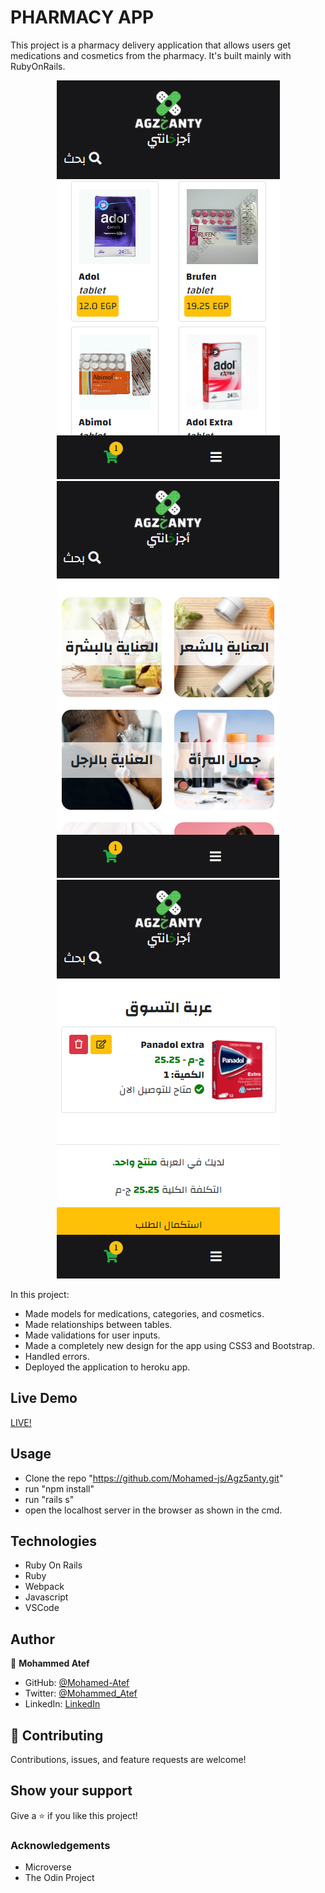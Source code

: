 # PHARMACY APP

This project is a pharmacy delivery application that allows users get medications and cosmetics from the pharmacy. It's built mainly with RubyOnRails.

<div align="center">

![screenshot](./1.png)
![screenshot](./2.png)
![screenshot](./3.png)

</div>

In this project:

- Made models for medications, categories, and cosmetics.
- Made relationships between tables.
- Made validations for user inputs.
- Made a completely new design for the app using CSS3 and Bootstrap.
- Handled errors.
- Deployed the application to heroku app.

## Live Demo

[LIVE!](https://agz5anty.herokuapp.com/)

## Usage

- Clone the repo "https://github.com/Mohamed-js/Agz5anty.git"
- run "npm install"
- run "rails s"
- open the localhost server in the browser as shown in the cmd.

## Technologies

- Ruby On Rails
- Ruby
- Webpack
- Javascript
- VSCode

## Author

👤 **Mohammed Atef**

- GitHub: [@Mohamed-Atef](https://github.com/Mohamed-js)
- Twitter: [@Mohammed_Atef](https://twitter.com/Demovejetta)
- LinkedIn: [LinkedIn](https://www.linkedin.com/in/mohamed-js/)

## 🤝 Contributing

Contributions, issues, and feature requests are welcome!

## Show your support

Give a ⭐️ if you like this project!

### Acknowledgements

- Microverse
- The Odin Project
